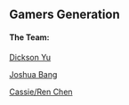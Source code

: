 ## Gamers Generation

#### The Team:

[Dickson Yu](https://github.com/dicyu)

[Joshua Bang](https://github.com/bybang)

[Cassie/Ren Chen](https://github.com/ShurenKai)
